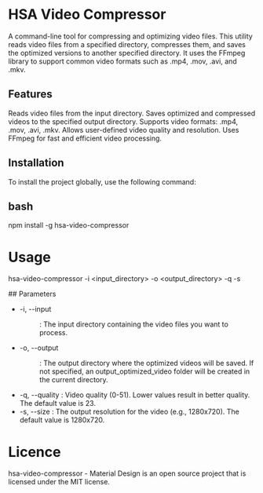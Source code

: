 # HSA Video Compressor

A command-line tool for compressing and optimizing video files. This utility reads video files from a specified directory, compresses them, and saves the optimized versions to another specified directory. It uses the FFmpeg library to support common video formats such as .mp4, .mov, .avi, and .mkv.

## Features

Reads video files from the input directory.
Saves optimized and compressed videos to the specified output directory.
Supports video formats: .mp4, .mov, .avi, .mkv.
Allows user-defined video quality and resolution.
Uses FFmpeg for fast and efficient video processing.

## Installation

To install the project globally, use the following command:

## bash

npm install -g hsa-video-compressor

# Usage

hsa-video-compressor -i <input_directory> -o <output_directory> -q <quality> -s <resolution>

## Parameters

 <ul>
    <li>
      -i, --input <dir>: The input directory containing the video files you want to process.
    </li>
    <li>
     -o, --output <dir>: The output directory where the optimized videos will be saved. If not specified, an output_optimized_video folder will be created in the current directory.
    </li>
    <li>
      -q, --quality <number>: Video quality (0-51). Lower values result in better quality. The default value is 23.
    </li>
    <li>
    -s, --size <widthxheight>: The output resolution for the video (e.g., 1280x720). The default value is 1280x720.
    </li>
 </ul>

# Licence

hsa-video-compressor - Material Design is an open source project that is licensed under the MIT license.

